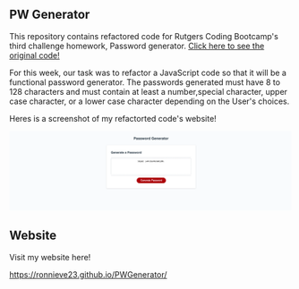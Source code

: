 ## PW Generator
This repository contains refactored code for Rutgers Coding Bootcamp's third challenge homework, Password generator.
[Click here to see the original code!](https://github.com/coding-boot-camp/friendly-parakeet)

For this week, our task was to refactor a JavaScript code so that it will be a functional password generator. The passwords generated must have 8 to 128 characters and must contain at least a number,special character, upper case character, or a lower case character depending on the User's choices.

Heres is a screenshot of my refactorted code's website!

![Website Screenshot](./assets/images/PWGenerator.png)

## Website
Visit my website here!

https://ronnieve23.github.io/PWGenerator/